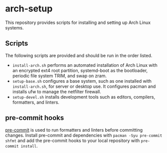 # arch-setup

This repository provides scripts for installing and setting up Arch Linux
systems.

## Scripts

The following scripts are provided and should be run in the order listed.

- `install-arch.sh` performs an automated installation of Arch Linux with an
  encrypted ext4 root partition, systemd-boot as the bootloader, periodic file
  system TRIM, and swap on zram.
- `setup-base.sh` configures a base system, such as one installed with
  `install-arch.sh`, for server or desktop use. It configures pacman and
  installs ufw to manage the netfilter firewall.
- `setup-devel.sh` installs development tools such as editors, compilers,
  formatters, and linters.

## pre-commit hooks

[pre-commit] is used to run formatters and linters before committing changes.
Install pre-commit and dependencies with `pacman -Syu pre-commit shfmt` and add
the pre-commit hooks to your local repository with `pre-commit install`.

[pre-commit]: https://pre-commit.com/
